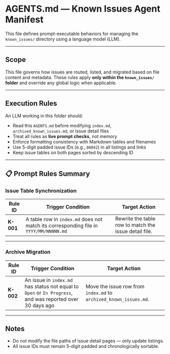 # AGENTS.md — Known Issues Agent Manifest

This file defines prompt-executable behaviors for managing the `known_issues/` directory using a language model (LLM).

---

## Scope

This file governs how issues are routed, listed, and migrated based on file content and metadata. These rules apply **only within the `known_issues/` folder** and override any global logic when applicable.

---

## Execution Rules

An LLM working in this folder should:

- Read this `AGENTS.md` before modifying `index.md`, `archived_known_issues.md`, or issue detail files
- Treat all rules as **live prompt checks**, not memory
- Enforce formatting consistency with Markdown tables and filenames
- Use 5-digit padded issue IDs (e.g., `00042`) in all listings and links
- Keep issue tables on both pages sorted by descending ID

---

## 📋 Prompt Rules Summary

### Issue Table Synchronization

| Rule ID | Trigger Condition | Target Action |
|---------|-------------------|----------------|
| **K-001** | A table row in `index.md` does not match its corresponding file in `YYYY/MM/NNNNN.md` | Rewrite the table row to match the issue detail file. |

---

### Archive Migration

| Rule ID | Trigger Condition | Target Action |
|---------|-------------------|----------------|
| **K-002** | An issue in `index.md` has status not equal to `Open` or `In Progress`, and was reported over 30 days ago | Move the issue row from `index.md` to `archived_known_issues.md`. |

---

## Notes

- Do not modify the file paths of issue detail pages — only update listings.
- All issue IDs must remain 5-digit padded and chronologically sortable.
